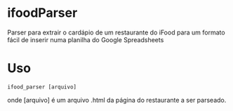 # ifoodParser

Parser para extrair o cardápio de um restaurante do iFood para um formato fácil de inserir numa planilha do Google Spreadsheets

# Uso

```ifood_parser [arquivo]```

onde [arquivo] é um arquivo .html da página do restaurante a ser parseado.
